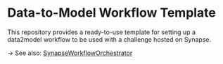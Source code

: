 # Data-to-Model Workflow Template

This repository provides a ready-to-use template for setting up a
data2model workflow to be used with a challenge hosted on Synapse.

→ See also: [SynapseWorkflowOrchestrator](https://github.com/Sage-Bionetworks/SynapseWorkflowOrchestrator)

